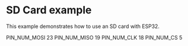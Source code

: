 # SD Card example

This example demonstrates how to use an SD card with ESP32. 

PIN_NUM_MOSI 23
PIN_NUM_MISO 19
PIN_NUM_CLK  18
PIN_NUM_CS   5

